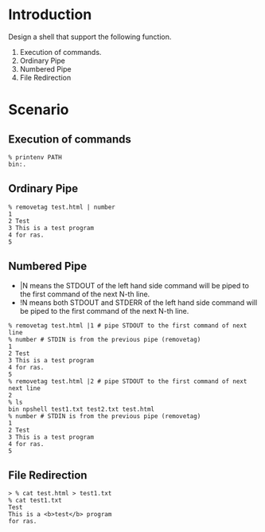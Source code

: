 # Introduction
Design a shell that support the following function.
1. Execution of commands.
2. Ordinary Pipe
3. Numbered Pipe
4. File Redirection
# Scenario
## Execution of commands
```shell
% printenv PATH
bin:.
```
## Ordinary Pipe
```
% removetag test.html | number
1
2 Test
3 This is a test program
4 for ras.
5
```

## Numbered Pipe
* |N means the STDOUT of the left hand side command will be piped to the first command
of the next N-th line.
* !N means both STDOUT and STDERR of the left hand side command will be piped to the
first command of the next N-th line.
```shell
% removetag test.html |1 # pipe STDOUT to the first command of next line
% number # STDIN is from the previous pipe (removetag)
1
2 Test
3 This is a test program
4 for ras.
5
% removetag test.html |2 # pipe STDOUT to the first command of next next line
2
% ls
bin npshell test1.txt test2.txt test.html
% number # STDIN is from the previous pipe (removetag)
1
2 Test
3 This is a test program
4 for ras.
5
```

## File Redirection
```shell
> % cat test.html > test1.txt
% cat test1.txt
Test
This is a <b>test</b> program
for ras.
```
